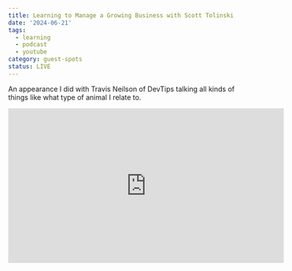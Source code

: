 ```yaml
---
title: Learning to Manage a Growing Business with Scott Tolinski
date: '2024-06-21'
tags:
  - learning
  - podcast
  - youtube
category: guest-spots
status: LIVE
---
```


An appearance I did with Travis Neilson of DevTips talking all kinds of things like what type of animal I relate to. 

<!-- excerpt -->

<iframe width="560" height="315" src="https://www.youtube.com/embed/0RKm1guRaw8?si=yEN7AF7UZVtxVU4j" title="YouTube video player" frameborder="0" allow="accelerometer; autoplay; clipboard-write; encrypted-media; gyroscope; picture-in-picture; web-share" referrerpolicy="strict-origin-when-cross-origin" allowfullscreen></iframe>

